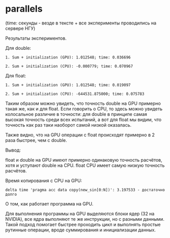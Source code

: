 # parallels
(time: секунды - везде в тексте + все эксперименты проводились на сервере НГУ)

Результаты экспериментов.

  Для double:
  
    1. Sum + initialization (GPU): 1.012548; time: 0.036696

    2. Sum + initialization (CPU): -0.000779; time: 0.070967

  Для float:
  
    1. Sum + initialization (GPU): 1.012548; time: 0.019097

    2. Sum + initialization (CPU): -644531.875000; time: 0.075783

Таким образом можно увидеть, что точность double на GPU примерно такая же, как и для float.
Если говорить о CPU, то здесь можно увидеть колосальное различие в точности: для double в принципе самая высокая точность среди всех испытаний, а вот для float мы видим, что точность как раз таки наоборот самой низкой оказалась.

Также видно, что на GPU операции с float происходят примерно в 2 раза быстрее, чем с double.

Вывод:

float и double на GPU имеют примерно одинаковую точность расчётов, хотя и уступают double на CPU. float CPU имеет самую низкую точность расчётов.

Время копирования с CPU на GPU:

    delta time 'pragma acc data copy(new_sin[0:N])': 3.197533 - достаточно долго

О том, как работает программа на GPU.

Для выполнения программы на GPU выделяются блоки ядер (32 на NVIDIA), все ядра выполняют те же инструкции, но с разными данными. Такой подход помогает быстрее проходить цикл и выполнять простые рутинные операции, вроде суммирования и инициализации данных.

